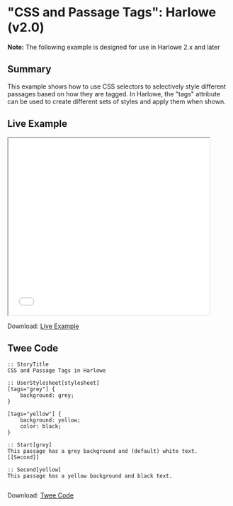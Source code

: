 # "CSS and Passage Tags": Harlowe (v2.0)

<div class="alertbox warning"><strong>Note:</strong> The following example is designed for use in Harlowe 2.x and later</div>

## Summary

This example shows how to use CSS selectors to selectively style different passages based on how they are tagged. In Harlowe, the "tags" attribute can be used to create different sets of styles and apply them when shown.

## Live Example

<section>
<iframe src="harlowe_passagetags_example.html" height=400 width=90%></iframe>

Download: <a href="harlowe_passagetags_example.html" target="_blank">Live Example</a>
</section>

## Twee Code

```twee
:: StoryTitle
CSS and Passage Tags in Harlowe

:: UserStylesheet[stylesheet]
[tags="grey"] {
    background: grey;
}

[tags="yellow"] {
    background: yellow;
  	color: black;
}

:: Start[grey]
This passage has a grey background and (default) white text.
[[Second]]

:: Second[yellow]
This passage has a yellow background and black text.


```

Download: <a href="harlowe_passagetags_twee.txt" target="_blank">Twee Code</a>
